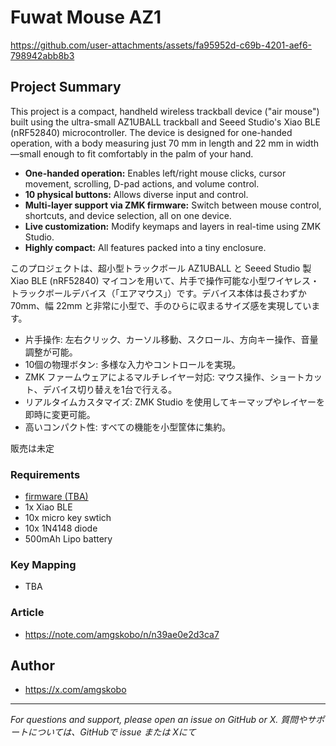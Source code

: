 # Fuwat Mouse AZ1 

https://github.com/user-attachments/assets/fa95952d-c69b-4201-aef6-798942abb8b3

## Project Summary

This project is a compact, handheld wireless trackball device ("air mouse") built using the ultra-small AZ1UBALL trackball and Seeed Studio's Xiao BLE (nRF52840) microcontroller. The device is designed for one-handed operation, with a body measuring just 70 mm in length and 22 mm in width—small enough to fit comfortably in the palm of your hand.

- **One-handed operation:** Enables left/right mouse clicks, cursor movement, scrolling, D-pad actions, and volume control.
- **10 physical buttons:** Allows diverse input and control.
- **Multi-layer support via ZMK firmware:** Switch between mouse control, shortcuts, and device selection, all on one device.
- **Live customization:** Modify keymaps and layers in real-time using ZMK Studio.
- **Highly compact:** All features packed into a tiny enclosure.

このプロジェクトは、超小型トラックボール AZ1UBALL と Seeed Studio 製 Xiao BLE (nRF52840) マイコンを用いて、片手で操作可能な小型ワイヤレス・トラックボールデバイス（「エアマウス」）です。デバイス本体は長さわずか 70mm、幅 22mm と非常に小型で、手のひらに収まるサイズ感を実現しています。
- 片手操作: 左右クリック、カーソル移動、スクロール、方向キー操作、音量調整が可能。
- 10個の物理ボタン: 多様な入力やコントロールを実現。
- ZMK ファームウェアによるマルチレイヤー対応: マウス操作、ショートカット、デバイス切り替えを1台で行える。
- リアルタイムカスタマイズ: ZMK Studio を使用してキーマップやレイヤーを即時に変更可能。
- 高いコンパクト性: すべての機能を小型筐体に集約。

販売は未定

### Requirements

- [firmware (TBA) ](https://github.com/amgskobo/config-fuwat-mouse)
- 1x Xiao BLE
- 10x micro key swtich
- 10x 1N4148 diode
- 500mAh Lipo battery

### Key Mapping

- TBA
  
### Article

- https://note.com/amgskobo/n/n39ae0e2d3ca7

## Author

- https://x.com/amgskobo

---

*For questions and support, please open an issue on GitHub or X.
質問やサポートについては、GitHubで issue または Xにて*
